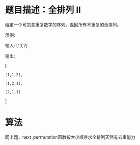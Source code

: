 # 题目描述：全排列 II
给定一个可包含重复数字的序列，返回所有不重复的全排列。

示例:

输入: [1,1,2]

输出:

[

    [1,1,2],

    [1,2,1],

    [2,1,1]

]

# 算法
同上题，next_permutation函数按大小顺序求全排列天然有去重能力

